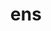 ---
category: 3-letters
denotation: null
name: ens
reference_link: https://www.etymonline.com/word/ens
root_language: null
root_name: null
title: ens
type: free
word_sums:
- respelling: ens
  sum: 'Ens + '
---